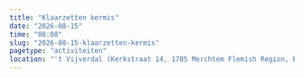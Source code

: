 ```yaml
---
title: "Klaarzetten kermis"
date: "2026-08-15"
time: "08:08"
slug: "2026-08-15-klaarzetten-kermis"
pagetype: "activiteiten"
location: "'t Vijverdal (Kerkstraat 14, 1785 Merchtem Flemish Region, Belgium)"
---
```




